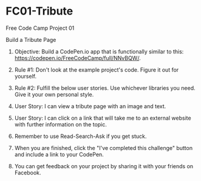# FC01-Tribute
Free Code Camp Project 01

Build a Tribute Page

1. Objective: Build a CodePen.io app that is functionally similar to this: https://codepen.io/FreeCodeCamp/full/NNvBQW/.

2. Rule #1: Don't look at the example project's code. Figure it out for yourself.

3. Rule #2: Fulfill the below user stories. Use whichever libraries you need. Give it your own personal style.

4. User Story: I can view a tribute page with an image and text.

5. User Story: I can click on a link that will take me to an external website with further information on the topic.

6. Remember to use Read-Search-Ask if you get stuck.

7. When you are finished, click the "I've completed this challenge" button and include a link to your CodePen.

8. You can get feedback on your project by sharing it with your friends on Facebook.
